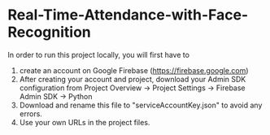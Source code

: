 # Real-Time-Attendance-with-Face-Recognition
In order to run this project locally, you will first have to
1. create an account on Google Firebase (https://firebase.google.com) 
2. After creating your account and project, download your Admin SDK configuration from Project Overview -> Project Settings -> Firebase Admin SDK -> Python
3. Download and rename this file to "serviceAccountKey.json" to avoid any errors.
4. Use your own URLs in the project files.
